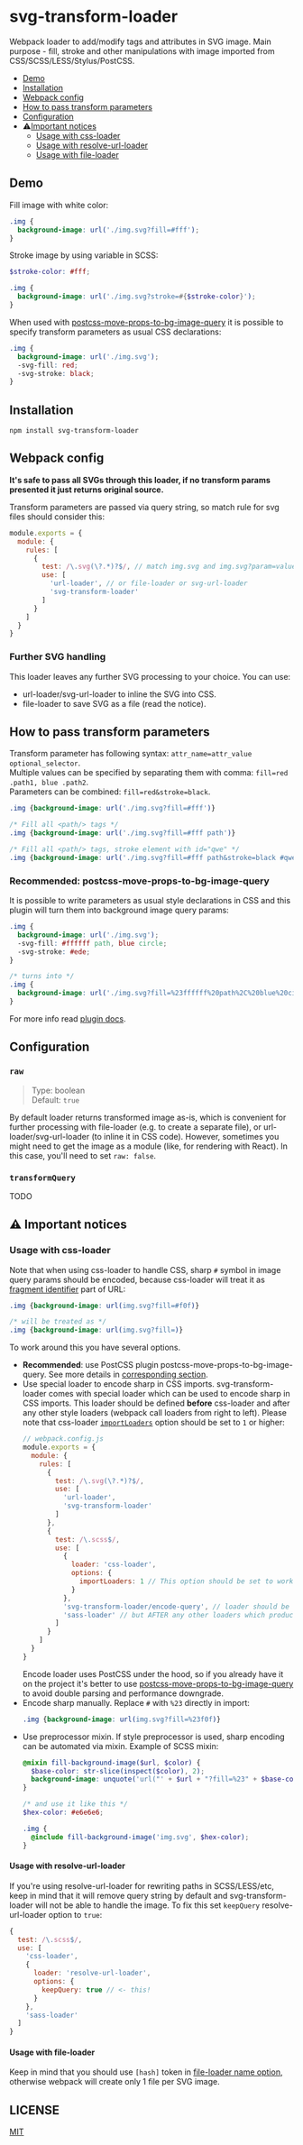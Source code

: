 # svg-transform-loader

Webpack loader to add/modify tags and attributes in SVG image. Main purpose - 
fill, stroke and other manipulations with image imported from CSS/SCSS/LESS/Stylus/PostCSS.

- [Demo](#demo)
- [Installation](#installation)
- [Webpack config](#webpack-config)
- [How to pass transform parameters](#how-to-pass-transform-parameters)
- [Configuration](#configuration)
- ⚠[Important notices](#notices)
  - [Usage with css-loader](#usage-with-css-loader)
  - [Usage with resolve-url-loader](#usage-with-resolve-url-loader)
  - [Usage with file-loader](#usage-with-file-loader)

## Demo

Fill image with white color:
```css
.img {
  background-image: url('./img.svg?fill=#fff');
}
```

Stroke image by using variable in SCSS:
```scss
$stroke-color: #fff;

.img {
  background-image: url('./img.svg?stroke=#{$stroke-color}');
}
```

When used with [postcss-move-props-to-bg-image-query](https://github.com/kisenka/svg-mixer/tree/master/packages/postcss-move-props-to-bg-image-query) 
it is possible to specify transform parameters as usual CSS declarations:
```css
.img {
  background-image: url('./img.svg');
  -svg-fill: red;
  -svg-stroke: black;
}
```

## Installation

```
npm install svg-transform-loader
```

## Webpack config

**It's safe to pass all SVGs through this loader, if no transform params presented 
it just returns original source.**

Transform parameters are passed via query string, so match rule for svg files 
should consider this:

```js
module.exports = {
  module: {
    rules: [
      {
        test: /\.svg(\?.*)?$/, // match img.svg and img.svg?param=value
        use: [
          'url-loader', // or file-loader or svg-url-loader
          'svg-transform-loader'
        ]
      }
    ]
  }
}
```

### Further SVG handling

This loader leaves any further SVG processing to your choice. You can use:
- url-loader/svg-url-loader to inline the SVG into CSS.
- file-loader to save SVG as a file (read the notice).

## How to pass transform parameters

Transform parameter has following syntax: `attr_name=attr_value optional_selector`.<br>
Multiple values can be specified by separating them with comma: `fill=red .path1, blue .path2`.<br>
Parameters can be combined: `fill=red&stroke=black`.

```css
.img {background-image: url('./img.svg?fill=#fff')}

/* Fill all <path/> tags */
.img {background-image: url('./img.svg?fill=#fff path')}

/* Fill all <path/> tags, stroke element with id="qwe" */
.img {background-image: url('./img.svg?fill=#fff path&stroke=black #qwe')}
```

<a id="postcss-move-props-to-bg-image-query"></a>
### Recommended: postcss-move-props-to-bg-image-query

It is possible to write parameters as usual style declarations in CSS and this 
plugin will turn them into background image query params:

```css
.img {
  background-image: url('./img.svg');
  -svg-fill: #ffffff path, blue circle;
  -svg-stroke: #ede;
}

/* turns into */
.img {
  background-image: url('./img.svg?fill=%23ffffff%20path%2C%20blue%20circle&stroke=%23ede');
}
```

For more info read [plugin docs](https://github.com/kisenka/svg-mixer/tree/master/packages/postcss-move-props-to-bg-image-query#usage).

## Configuration

### `raw`

> Type: boolean<br>
> Default: `true`

By default loader returns transformed image as-is, which is convenient for further 
processing with file-loader (e.g. to create a separate file), or 
url-loader/svg-url-loader (to inline it in CSS code). However, sometimes you 
might need to get the image as a module (like, for rendering with React). In this 
case, you'll need to set `raw: false`.

### `transformQuery`

TODO

<a id="notices"></a>
## ⚠ Important notices

### Usage with css-loader

Note that when using css-loader to handle CSS, sharp `#` symbol in image query 
params should be encoded, because css-loader will treat it as 
[fragment identifier](https://en.wikipedia.org/wiki/Fragment_identifier) part of URL:

```css
.img {background-image: url(img.svg?fill=#f0f)}

/* will be treated as */
.img {background-image: url(img.svg?fill=)}
``` 

To work around this you have several options.

- **Recommended**: use PostCSS plugin postcss-move-props-to-bg-image-query. See 
  more details in [corresponding section](#postcss-move-props-to-bg-image-query).
- Use special loader to encode sharp in CSS imports. svg-transform-loader comes 
  with special loader which can be used to encode sharp in CSS imports. This 
  loader should be defined **before** css-loader and after any other style 
  loaders (webpack call loaders from right to left). Please note that css-loader
  [`importLoaders`](https://github.com/webpack-contrib/css-loader#importloaders) 
  option should be set to `1` or higher:
  ```js
  // webpack.config.js
  module.exports = {
    module: {
      rules: [
        {
          test: /\.svg(\?.*)?$/, 
          use: [
            'url-loader',
            'svg-transform-loader' 
          ]
        },
        {
          test: /\.scss$/,
          use: [
            {
              loader: 'css-loader',
              options: {
                importLoaders: 1 // This option should be set to work with encode-query loader
              }
            },
            'svg-transform-loader/encode-query', // loader should be defined BEFORE css-loader
            'sass-loader' // but AFTER any other loaders which produces CSS
          ]
        }
      ]
    }
  }
  ```
  Encode loader uses PostCSS under the hood, so if you already have it on 
  the project it's better to use [postcss-move-props-to-bg-image-query](#postcss-move-props-to-bg-image-query)
  to avoid double parsing and performance downgrade. 
- Encode sharp manually. Replace `#` with `%23` directly in import:
  ```css
  .img {background-image: url(img.svg?fill=%23f0f)}
  ``` 
- Use preprocessor mixin. If style preprocessor is used, sharp encoding can be 
  automated via mixin. Example of SCSS mixin:
  ```scss
  @mixin fill-background-image($url, $color) {
    $base-color: str-slice(inspect($color), 2);
    background-image: unquote('url("' + $url + "?fill=%23" + $base-color +'")');
  }

  /* and use it like this */
  $hex-color: #e6e6e6;

  .img {
    @include fill-background-image('img.svg', $hex-color);
  }
  ```

#### Usage with resolve-url-loader

If you're using resolve-url-loader for rewriting paths in SCSS/LESS/etc, keep in 
mind that it will remove query string by default and svg-transform-loader will 
not be able to handle the image. To fix this set `keepQuery` resolve-url-loader 
option to `true`:

```js
{
  test: /\.scss$/,
  use: [
    'css-loader',
    {
      loader: 'resolve-url-loader',
      options: {
        keepQuery: true // <- this!
      }
    },
    'sass-loader'
  ]
}
```

#### Usage with file-loader

Keep in mind that you should use `[hash]` token in [file-loader name option](https://github.com/webpack-contrib/file-loader#name), 
otherwise webpack will create only 1 file per SVG image.

## LICENSE

[MIT](https://github.com/JetBrains/svg-mixer/blob/master/LICENSE)

